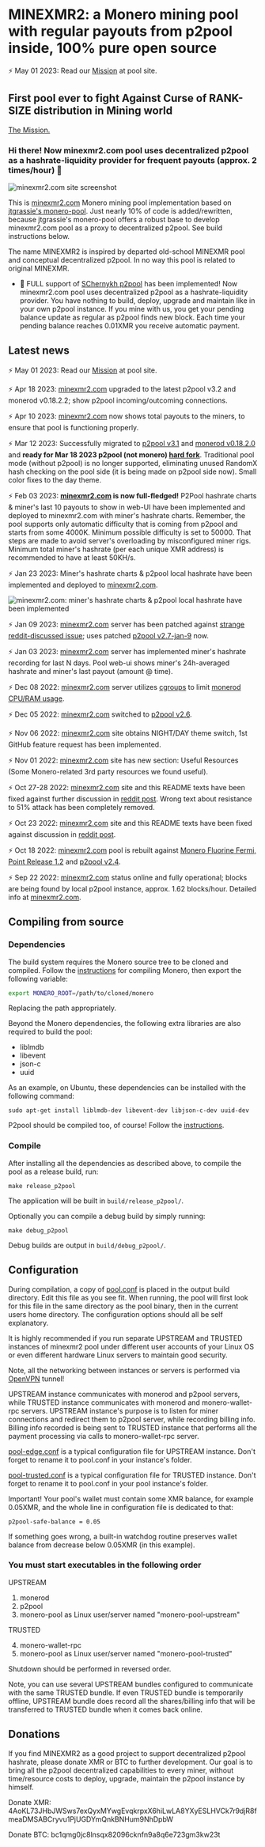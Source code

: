 # MINEXMR2: a Monero mining pool with regular payouts from p2pool inside, 100% pure open source

⚡ May 01 2023: Read our [Mission](https://minexmr2.com/#mission) at pool site.

## First pool ever to fight Against Curse of RANK-SIZE distribution in Mining world

[The Mission.](https://minexmr2.com/#mission)

### Hi there! Now minexmr2.com pool uses decentralized p2pool as a hashrate-liquidity provider for frequent payouts (approx. 2 times/hour) 👋

![minexmr2.com site screenshot](minexmr2-com-apr17.png?raw=true)

This is [minexmr2.com](https://minexmr2.com) Monero mining pool implementation based
on [jtgrassie's monero-pool](https://github.com/jtgrassie/monero-pool).
Just nearly 10% of code is added/rewritten, because jtgrassie's monero-pool offers a robust base to develop minexmr2.com pool
as a proxy to decentralized p2pool.
See build instructions below.

The name MINEXMR2 is inspired by departed old-school MINEXMR pool and conceptual decentralized p2pool. In no way this pool is related to original MINEXMR.

- 🔭 FULL support of [SChernykh p2pool](https://github.com/SChernykh/p2pool) has been implemented!
Now minexmr2.com pool uses decentralized p2pool as a hashrate-liquidity provider.
You have nothing to build, deploy, upgrade and maintain
like in your own p2pool instance.
If you mine with us, you get your pending balance update as regular as p2pool finds new block.
Each time your pending balance reaches 0.01XMR you receive automatic payment.

## Latest news

⚡ May 01 2023: Read our [Mission](https://minexmr2.com/#mission) at pool site.

⚡ Apr 18 2023: [minexmr2.com](https://minexmr2.com) upgraded to the latest p2pool v3.2 and monerod v0.18.2.2; show p2pool incoming/outcoming connections.

⚡ Apr 10 2023: [minexmr2.com](https://minexmr2.com) now shows total payouts to the miners, to ensure that pool is functioning properly.

⚡ Mar 12 2023: Successfully migrated to [p2pool v3.1](https://github.com/SChernykh/p2pool/releases/tag/v3.1)
and [monerod v0.18.2.0](https://github.com/monero-project/monero/releases/tag/v0.18.2.0) and **ready for
Mar 18 2023 p2pool (not monero)
[hard fork](https://www.reddit.com/r/MoneroMining/comments/11f1kjn/reminder_p2pool_network_upgrade_aka_hardfork_on/)**.
Traditional pool mode (without p2pool) is no longer supported, eliminating unused RandomX hash checking on the pool side
(it is being made on p2pool side now). Small color fixes to the day theme.

⚡ Feb 03 2023: **[minexmr2.com](https://minexmr2.com) is now full-fledged!** P2Pool hashrate charts & miner's last 10 payouts to show in web-UI
have been implemented and deployed to minexmr2.com with miner's hashrate charts.
Remember, the pool supports only automatic difficulty that is coming from p2pool and starts from some 4000K.
Minimum possible difficulty is set to 50000. That steps are made to avoid server's overloading by misconfigured miner rigs.
Minimum total miner's hashrate (per each unique XMR address) is recommended to have at least 50KH/s.

⚡ Jan 23 2023: Miner's hashrate charts & p2pool local hashrate have been implemented and deployed to [minexmr2.com](https://minexmr2.com).

![minexmr2.com: miner's hashrate charts & p2pool local hashrate have been implemented](miners_hashrate.jpg?raw=true)

⚡ Jan 09 2023: [minexmr2.com](https://minexmr2.com) server has been patched against [strange reddit-discussed issue](https://www.reddit.com/r/MoneroMining/comments/107gg2e/a_strange_issue_minexmr2com_has_encountered_this/); uses patched [p2pool v2.7-jan-9](https://github.com/SChernykh/p2pool/commit/ccc5117172706c3edbb04152d9c694028b232625) now.

⚡ Jan 03 2023: [minexmr2.com](https://minexmr2.com) server has implemented miner's hashrate recording for last N days. Pool web-ui shows miner's 24h-averaged hashrate and miner's last payout (amount @ time).

⚡ Dec 08 2022: [minexmr2.com](https://minexmr2.com) server utilizes [cgroups](https://en.wikipedia.org/wiki/Cgroups) to limit [monerod CPU/RAM usage](https://monero.stackexchange.com/questions/1816/why-does-monerod-consume-so-much-cpu).

⚡ Dec 05 2022: [minexmr2.com](https://minexmr2.com) switched to [p2pool v2.6](https://github.com/SChernykh/p2pool/releases/tag/v2.6).

⚡ Nov 06 2022: [minexmr2.com](https://minexmr2.com) site obtains NIGHT/DAY theme switch, 1st GitHub feature request has been implemented.

⚡ Nov 01 2022: [minexmr2.com](https://minexmr2.com) site has new section: Useful Resources
(Some Monero-related 3rd party resources we found useful).

⚡ Oct 27-28 2022: [minexmr2.com](https://minexmr2.com) site and this README texts have been fixed against further discussion
in [reddit post](https://www.reddit.com/r/MoneroMining/comments/yehmdy/danger_from_hashvaultpro_and_how_is_decentralized/).
Wrong text about resistance to 51% attack has been completely removed.

⚡ Oct 23 2022: [minexmr2.com](https://minexmr2.com) site and this README texts have been fixed against discussion
in [reddit post](https://www.reddit.com/r/Monero/comments/y7w0hy/how_to_make_decentralized_p2pool_a_top_1_mining/).

⚡ Oct 18 2022: [minexmr2.com](https://minexmr2.com) pool is rebuilt against
[Monero Fluorine Fermi, Point Release 1.2](https://github.com/monero-project/monero/releases/tag/v0.18.1.2)
and [p2pool v2.4](https://github.com/SChernykh/p2pool/releases/tag/v2.4).

⚡ Sep 22 2022: [minexmr2.com](https://minexmr2.com) status online and fully operational; blocks are being found by local
p2pool instance, approx. 1.62 blocks/hour. Detailed info at [minexmr2.com](https://minexmr2.com).

## Compiling from source

### Dependencies

The build system requires the Monero source tree to be cloned and compiled.
Follow the
[instructions](https://github.com/monero-project/monero#compiling-monero-from-source)
for compiling Monero, then export the following variable:

```bash
export MONERO_ROOT=/path/to/cloned/monero
```

Replacing the path appropriately.

Beyond the Monero dependencies, the following extra libraries are also required
to build the pool:

- liblmdb
- libevent
- json-c
- uuid

As an example, on Ubuntu, these dependencies can be installed with the following
command:

```
sudo apt-get install liblmdb-dev libevent-dev libjson-c-dev uuid-dev
```

P2pool should be compiled too, of course! Follow the [instructions](https://github.com/SChernykh/p2pool#build-instructions).

### Compile

After installing all the dependencies as described above, to compile the pool as
a release build, run:

```
make release_p2pool
```

The application will be built in `build/release_p2pool/`.

Optionally you can compile a debug build by simply running:

```
make debug_p2pool
```

Debug builds are output in `build/debug_p2pool/`.

## Configuration

During compilation, a copy of [pool.conf](./pool.conf) is placed in the output
build directory. Edit this file as you see fit. When running, the pool will first look for this file in the same directory as the
pool binary, then in the current users home directory. The configuration options
should all be self explanatory.

It is highly recommended if you run separate UPSTREAM and TRUSTED instances of minexmr2 pool under different user accounts of your Linux OS
or even different hardware Linux servers to maintain good security.

Note, all the networking between instances or servers is performed via [OpenVPN](https://github.com/OpenVPN/openvpn) tunnel!

UPSTREAM instance communicates with monerod and p2pool servers, while TRUSTED instance communicates with monerod and monero-wallet-rpc servers.
UPSTREAM instance's purpose is to listen for miner connections and redirect them to p2pool server, while recording billing info.
Billing info recorded is being sent to TRUSTED instance that performs all the payment processing via calls to monero-wallet-rpc server.

[pool-edge.conf](./pool-edge.conf) is a typical configuration file for UPSTREAM instance. Don't forget to rename it to pool.conf in your instance's folder.

[pool-trusted.conf](./pool-trusted.conf) is a typical configuration file for TRUSTED instance.
Don't forget to rename it to pool.conf in your pool instance's folder.

Important! Your pool's wallet must contain some XMR balance, for example 0.05XMR, and the whole line in configuration file is dedicated to that:

```
p2pool-safe-balance = 0.05
```

If something goes wrong, a built-in watchdog routine preserves wallet balance from decrease below 0.05XMR (in this example).

### You must start executables in the following order

UPSTREAM

1. monerod
2. p2pool
3. monero-pool as Linux user/server named "monero-pool-upstream"

TRUSTED

4. monero-wallet-rpc
5. monero-pool as Linux user/server named "monero-pool-trusted"

Shutdown should be performed in reversed order.

Note, you can use several UPSTREAM bundles configured to communicate with the same TRUSTED bundle.
If even TRUSTED bundle is temporarily offline, UPSTREAM bundle does record all the shares/billing info
that will be transferred to TRUSTED bundle when it comes back online.

## Donations

If you find MINEXMR2 as a good project to support decentralized p2pool hashrate, please donate XMR or BTC to further development. Our goal is to bring all the p2pool decentralized capabilities to every miner, without time/resource costs to deploy, upgrade, maintain the p2pool instance by himself.

Donate XMR: 4AoKL73JHbJWSws7exQyxMYwgEvqkrpxX6hiLwLA8YXyESLHVCk7r9djR8fmeaDMSABCryvu1PjUGDYmQnkBNHum9NhDpbW

Donate BTC: bc1qmg0jc8lnsqx82096cknfn9a8q6e723gm3kw23t

<!--
**minexmr2/minexmr2** is a ✨ _special_ ✨ repository because its `README.md` (this file) appears on your GitHub profile.

Here are some ideas to get you started:

- 🔭 I’m currently working on ...
- 🌱 I’m currently learning ...
- 👯 I’m looking to collaborate on ...
- 🤔 I’m looking for help with ...
- 💬 Ask me about ...
- 📫 How to reach me: ...
- 😄 Pronouns: ...
- ⚡ Fun fact: ...
-->
